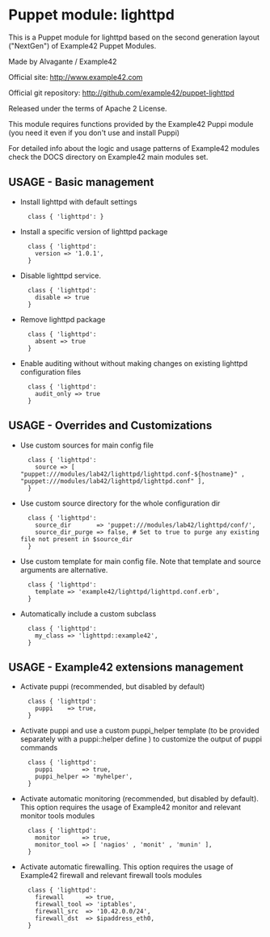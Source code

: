 # Puppet module: lighttpd

This is a Puppet module for lighttpd based on the second generation layout ("NextGen") of Example42 Puppet Modules.

Made by Alvagante / Example42

Official site: http://www.example42.com

Official git repository: http://github.com/example42/puppet-lighttpd

Released under the terms of Apache 2 License.

This module requires functions provided by the Example42 Puppi module (you need it even if you don't use and install Puppi)

For detailed info about the logic and usage patterns of Example42 modules check the DOCS directory on Example42 main modules set.

## USAGE - Basic management

* Install lighttpd with default settings

        class { 'lighttpd': }

* Install a specific version of lighttpd package

        class { 'lighttpd':
          version => '1.0.1',
        }

* Disable lighttpd service.

        class { 'lighttpd':
          disable => true
        }

* Remove lighttpd package

        class { 'lighttpd':
          absent => true
        }

* Enable auditing without without making changes on existing lighttpd configuration files

        class { 'lighttpd':
          audit_only => true
        }


## USAGE - Overrides and Customizations
* Use custom sources for main config file 

        class { 'lighttpd':
          source => [ "puppet:///modules/lab42/lighttpd/lighttpd.conf-${hostname}" , "puppet:///modules/lab42/lighttpd/lighttpd.conf" ], 
        }


* Use custom source directory for the whole configuration dir

        class { 'lighttpd':
          source_dir       => 'puppet:///modules/lab42/lighttpd/conf/',
          source_dir_purge => false, # Set to true to purge any existing file not present in $source_dir
        }

* Use custom template for main config file. Note that template and source arguments are alternative. 

        class { 'lighttpd':
          template => 'example42/lighttpd/lighttpd.conf.erb',
        }

* Automatically include a custom subclass

        class { 'lighttpd':
          my_class => 'lighttpd::example42',
        }


## USAGE - Example42 extensions management 
* Activate puppi (recommended, but disabled by default)

        class { 'lighttpd':
          puppi    => true,
        }

* Activate puppi and use a custom puppi_helper template (to be provided separately with a puppi::helper define ) to customize the output of puppi commands 

        class { 'lighttpd':
          puppi        => true,
          puppi_helper => 'myhelper', 
        }

* Activate automatic monitoring (recommended, but disabled by default). This option requires the usage of Example42 monitor and relevant monitor tools modules

        class { 'lighttpd':
          monitor      => true,
          monitor_tool => [ 'nagios' , 'monit' , 'munin' ],
        }

* Activate automatic firewalling. This option requires the usage of Example42 firewall and relevant firewall tools modules

        class { 'lighttpd':       
          firewall      => true,
          firewall_tool => 'iptables',
          firewall_src  => '10.42.0.0/24',
          firewall_dst  => $ipaddress_eth0,
        }

